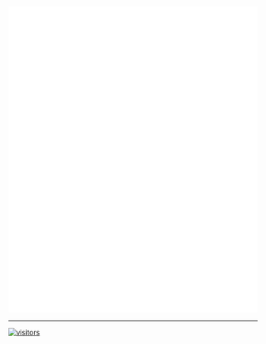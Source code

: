 ![Metrics](/github-metrics.svg)

<hr />

[![visitors](https://visitor-badge.deta.dev/badge?page_id=tigefa4u.tigefa4u)](https://visitor-badge.deta.dev)
